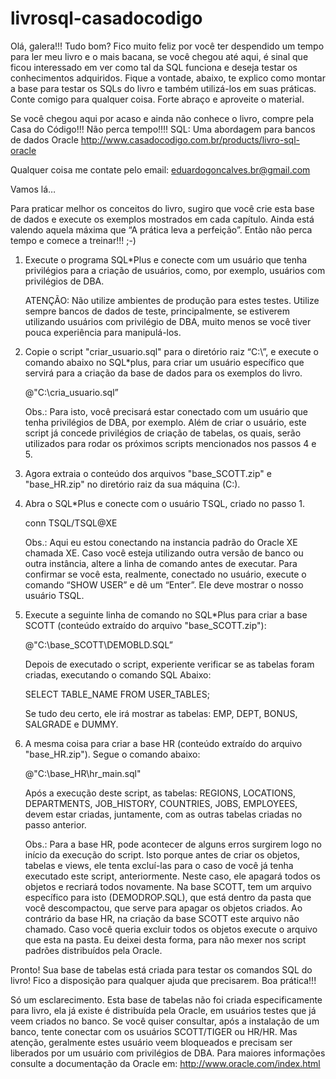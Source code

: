livrosql-casadocodigo
=====================

Olá, galera!!! Tudo bom? Fico muito feliz por você ter despendido um tempo para ler meu livro e o mais bacana, se você chegou até aqui, é sinal que ficou interessado em ver como tal da SQL funciona e deseja testar os conhecimentos adquiridos. Fique a vontade, abaixo, te explico como montar a base para testar os SQLs do livro e também utilizá-los em suas práticas. Conte comigo para qualquer coisa. Forte abraço e aproveite o material.

Se você chegou aqui por acaso e ainda não conhece o livro, compre pela Casa do Código!!! Não perca tempo!!!!
SQL: Uma abordagem para bancos de dados Oracle
http://www.casadocodigo.com.br/products/livro-sql-oracle

Qualquer coisa me contate pelo email: eduardogoncalves.br@gmail.com

Vamos lá…

Para praticar melhor os conceitos do livro, sugiro que você crie esta base de dados e execute os exemplos mostrados em cada capítulo. Ainda está valendo aquela máxima que “A prática leva a perfeição”. Então não perca tempo e comece a treinar!!! ;-)1) Execute o programa SQL*Plus e conecte com um usuário que tenha privilégios para a criação de usuários, como, por exemplo, usuários com privilégios de DBA.	
	ATENÇÃO: Não utilize ambientes de produção para estes testes. Utilize sempre bancos de dados de teste, principalmente, se estiverem utilizando usuários com privilégio de DBA, muito menos se você tiver pouca experiência para manipulá-los.
2) Copie o script "criar_usuario.sql"  para o diretório raiz “C:\”, e execute o comando abaixo no SQL*plus, para criar um usuário específico que servirá para a criação da base de dados para os exemplos do livro.
	@"C:\cria_usuario.sql”	Obs.: Para isto, você precisará estar conectado com um usuário que tenha privilégios de DBA, por exemplo.	Além de criar o usuário, este script já concede privilégios de criação de tabelas, os quais, serão utilizados para rodar os próximos scripts mencionados nos passos 4 e 5.3) Agora extraia o conteúdo dos arquivos "base_SCOTT.zip" e "base_HR.zip" no diretório raiz da sua máquina (C:\).

4) Abra o SQL*Plus e conecte com o usuário TSQL, criado no passo 1.	conn TSQL/TSQL@XE	Obs.: Aqui eu estou conectando na instancia padrão do Oracle XE chamada XE. Caso você esteja utilizando outra versão de banco ou outra instância, altere a linha de comando antes de executar.	Para confirmar se você esta, realmente, conectado no usuário, execute o comando “SHOW USER” e dê um “Enter”. Ele deve mostrar o nosso usuário TSQL.5) Execute a seguinte linha de comando no SQL*Plus para criar a base SCOTT (conteúdo extraído do arquivo "base_SCOTT.zip"):	@"C:\base_SCOTT\DEMOBLD.SQL”	Depois de executado o script, experiente verificar se as tabelas foram criadas, executando o comando SQL Abaixo:	SELECT TABLE_NAME FROM USER_TABLES;	Se tudo deu certo, ele irá mostrar as tabelas: EMP, DEPT, BONUS, SALGRADE e DUMMY.6) A mesma coisa para criar a base HR (conteúdo extraído do arquivo "base_HR.zip"). Segue o comando abaixo: 	@"C:\base_HR\hr_main.sql"	Após a execução deste script, as tabelas: REGIONS, LOCATIONS, DEPARTMENTS, JOB_HISTORY, COUNTRIES, JOBS, EMPLOYEES, devem estar criadas, juntamente, com as outras tabelas criadas no passo anterior.	
	Obs.: Para a base HR, pode acontecer de alguns erros surgirem logo no início da execução do script. Isto porque antes de criar os objetos, tabelas e views, ele tenta excluí-las para o caso de você já tenha executado este script, anteriormente. Neste caso, ele apagará todos os objetos e recriará todos novamente. Na base SCOTT, tem um arquivo específico para isto (DEMODROP.SQL), que está dentro da pasta que você descompactou, que serve para apagar os objetos criados. Ao contrário da base HR, na criação da base SCOTT este arquivo não chamado. Caso você queria excluir todos os objetos execute o arquivo que esta na pasta. Eu deixei desta forma, para não mexer nos script padrões distribuídos pela Oracle.Pronto! Sua base de tabelas está criada para testar os comandos SQL do livro!Fico a disposição para qualquer ajuda que precisarem.Boa prática!!!Só um esclarecimento. Esta base de tabelas não foi criada especificamente para livro, ela já existe é distribuída pela Oracle, em usuários testes que já veem criados no banco.Se você quiser consultar, após a instalação de um banco, tente conectar com os usuários SCOTT/TIGER ou HR/HR. Mas atenção, geralmente estes usuário veem bloqueados e precisam ser liberados por um usuário com privilégios de DBA.Para maiores informações consulte a documentação da Oracle em: http://www.oracle.com/index.html
